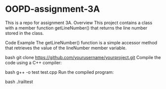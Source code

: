 # OOPD-assignment-3A
This is a repo for assignment 3A.
Overview
This project contains a class with a member function getLineNumber() that returns the line number stored in the class.

Code Example
The getLineNumber() function is a simple accessor method that retrieves the value of the lineNumber member variable.

bash
git clone https://github.com/yourusername/yourproject.git
Compile the code using a C++ compiler:

bash
g++ -o test test.cpp
Run the compiled program:

bash
./railtest
